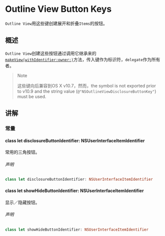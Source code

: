 # Outline View Button Keys

`Outline View`用这些键创建展开和折叠`Items`的按钮。



## 概述

`Outline View`创建这些按钮通过调用它继承来的[`makeView(withIdentifier:owner:)`](https://developer.apple.com/documentation/appkit/nstableview/1535482-makeview)方法，传入键作为标识符，`delegate`作为所有者。



> Note
>
> 这些键向后兼容到OS X v10.7，然而，the symbol is not exported prior to v10.9 and the string value (`@"NSOutlineViewDisclosureButtonKey"`) must be used.



## 讲解

### 常量

#### class let disclosureButtonIdentifier: NSUserInterfaceItemIdentifier

常用的三角按钮。

###### 声明

```swift
class let disclosureButtonIdentifier: NSUserInterfaceItemIdentifier
```



#### class let showHideButtonIdentifier: NSUserInterfaceItemIdentifier

显示／隐藏按钮。

###### 声明

```swift
class let showHideButtonIdentifier: NSUserInterfaceItemIdentifier
```



